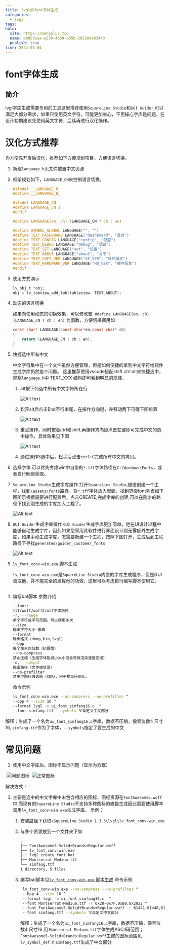 ```yaml
---
title: lvgl的font字体生成
categories:
  - lvgl
tags: 
halo:
  site: https://mengplus.top
  name: eb05d1aa-e230-4639-a35b-26520dab3443
  publish: true
time: 2024-03-04
---
```

# font字体生成

## 简介
lvgl字库生成需要专用的工具这里推荐使用`SquareLine Studio`和`GUI Guider`,可以满足大部分需求，如果只使用英文字符，可能更加省心，不用操心字库是问题，在设计初期建议先使用英文字符，后续再进行汉化操作。



# 汉化方式推荐
为方便先开发后汉化，推荐如下方便规划项目，方便语言切换。
1. 新建`language.h`头文件放置中文资源

2. 框架规划如下，`LANGUAGE_CN`来控制语言切换，
    ```c
    #ifndef __LANGUAGE_H_
    #define __LANGUAGE_H_
    
    #ifndef LANGUAGE_CN
    #define LANGUAGE_CN 1
    #endif
    
    #define LANGUAGE(en, ch) (LANGUAGE_CN ? ch : en)
    
    #define SYMBOL_GLOBAL LANGUAGE("", "")
    #define TEXT_DASHBOARD LANGUAGE("dashboard", "首页")
    #define TEXT_CONFIG LANGUAGE("config", "配置")
    #define TEXT_DEBUG LANGUAGE("debug", "调试")
    #define TEXT_SET LANGUAGE("set", "设置")
    #define TEXT_ABOUT LANGUAGE("about", "关于")
    #define TEXT_SOFT_VER LANGUAGE("SF_VER", "软件版本")
    #define TEXT_HARDWARE_VER LANGUAGE("HD_VER", "硬件版本")
    #endif
    ```

3. 使用方式演示
    ```c
    lv_obj_t *obj;
    obj = lv_tabview_add_tab(tableview, TEXT_ABOUT);
    ```

4. 动态的语言切换

    如果向使用动态的切换效果，可以修改宏` #define LANGUAGE(en, ch) (LANGUAGE_CN ? ch : en)` 为函数，方便切换调用如
    ```c
    const char* LANGUAGE(const char*en,const char* ch)
    {
        return (LANGUAGE_CN ? ch : en);
    }
    ```

5. 快捷选中所有中文

    中文字符集中在一个文件虽然方便管理，但是如何便捷的拿到中文字符给软件生成字库仍然是个问题。
    这里推荐使用vscode搭配shift ctrl alt来快捷选中，观察`language.h`中 TEXT_XXX 结构即可看到明显的规律，

    1. alt按下列选中所有中文字符所在行

        ![Alt text](upload/1.alt_shift.png)

    2. 松开alt后点击End至行末尾，在操作方向键，左移动两下可得下图位置

        ![Alt text](upload/2.End_leftx2.png)

    3. 重点操作，同时按着ctrl和shift,再操作方向键点击左键即可完成中文的选中操作，具体效果见下图

        ![Alt text](upload/3.ctrl_shift_left.png)

    4. 通过操作3选中后，松手后点击`ctrl+C`完成所有中文的拷贝。

6. 选择字体
    可以优先考虑win中自带的`*.tff`字体路径在`C:\Windows\Fonts`，或者自行网络获取。

7. `SquareLine Studio`生成字库操作
    打开`SquareLine Studio`,随便创建一个工程，找到`\assets\fonts`路径，将`*.tff`字体放入里面，找到界面font列表如下图所示根据需要进行配置后，点击CREATE,完成字库的创建,可以在刚才的路径下找到刚生成的字库加入工程了。

    ![Alt text](upload/SquareLine.png)

8. `GUI Guider`生成字库操作
    `GUI Guider`生成字库更加简单，他在UI设计过程中能够自动生成字库，因此如果您采用此软件进行界面设计则无需额外生成字库，如果手动生成字库，怎需要新建一个工程，按照下图打开，生成后到工程路径下寻找`generated\guider_customer_fonts`

    ![Alt text](upload/font_Guider.png)

9. `lv_font_conv-win.exe` 脚本生成

    `lv_font_conv-win.exe`是`SquareLine Studio`内置的字库生成程序，但是GUI调取他，并不能完全的发挥他的功效，这里可以考虑自行编写脚本使用它。
<h2 id="A123"></h2>

1. 编写bat脚本
    参数介绍

   ```bash
   --font:
   ttf/woff/woff2/otf字体路径
   -r, --range
   单个字符或字符范围。可以使用多次
   --size
   输出字符大小-像素
   --format
   输出格式（dump,bin,lvgl）
   --bpp
   每个像素的位数（抗锯齿）
   --no-compress
   禁止压缩（压缩字体能减小大小但会导致渲染速度变慢）
   -o, --output
   输出路径（文件或目录）
   --no-prefilter
   禁用位图行筛选器（XOR），用于提高压缩比。
   ```
   命令示例
   ```bash
   lv_font_conv-win.exe --no-compress --no-prefilter ^
   --bpp 4 --size 16 ^
   --format lvgl -o ui_font_simfang16.c  ^
   --font simfang.ttf --symbols ℃自定义中文部分
   ```

​	 解释：生成了一个名为`ui_font_simfang16.c`字库，数据不压缩，像素位数4 尺寸16, `simfang.ttf`作为了字体，`--symbols`指定了要生成的中文

# 常见问题

1. 使用中文字库后，图标不显示问题（显示为方框）

​	![问题图标](upload/show_err.png)
​	![正常图标](upload/normal.png)

解决方式：

1. 主要是选中的中文字库中未包含相应的图标，图标资源在`FontAwesome5.woff`中,而现有的`SquareLine Studio`不支持多种图标的直接生成因此需要使用脚本调用`lv_font_conv-win.exe`生成字库。
    示例：
   1. 安装路径下获取`\SquareLine Studio 1.3.3\lvgl\lv_font_conv-win.exe`
   2. 与多个资源放到一个文件夹下如
       ```bash
       .
       ├── FontAwesome5-Solid+Brands+Regular.woff
       ├── lv_font_conv-win.exe
       ├── lvgl_create_font.bat
       ├── Montserrat-Medium.ttf
       └── simfang.ttf
       1 directory, 5 files
       ```

   3. 编写bat脚本见[`lv_font_conv-win.exe` 脚本生成](#A123)
       命令示例
       ```bash
        lv_font_conv-win.exe --no-compress --no-prefilter ^
        --bpp 4 --size 16 ^
        --format lvgl -o ui_font_simfang16.c  ^
        --font Montserrat-Medium.ttf -r 0x20-0x7F,0xB0,0x2022 ^
        --font FontAwesome5-Solid+Brands+Regular.woff -r 61441,61448,61451,61452,61452,61453,61457,61459,61461,61465,61468,61473,61478,61479,61480,61502,61507,61512,61515,61516,61517,61521,61522,61523,61524,61543,61544,61550,61552,61553,61556,61559,61560,61561,61563,61587,61589,61636,61637,61639,61641,61664,61671,61674,61683,61724,61732,61787,61931,62016,62017,62018,62019,62020,62087,62099,62212,62189,62810,63426,63650 ^
        --font simfang.ttf --symbols ℃自定义中文部分
       ```
        解释：生成了一个名为`ui_font_simfang16.c`字库，数据不压缩，像素位数4 尺寸16 用 `Montserrat-Medium.ttf`字体生成ASCII码范围；`FontAwesome5-Solid+Brands+Regular.woff`生成的图标范围见`lv_symbol_def.h`;`simfang.ttf`生成了中文部分
